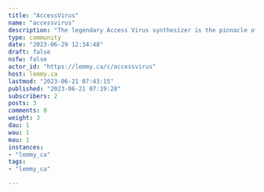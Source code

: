 ```yaml
---
title: "AccessVirus" 
name: "accessvirus"
description: "The legendary Access Virus synthesizer is the pinnacle of Virtual Analog synthesizers, emulating analog at a precision unmatched by other VAs, and going further than any analog can with its 'Total Integration' series.The Access Virus is used by artists such as Butch Vig, Hans Zimmer, Deadmau5, Deftones, Dr. Dre, Lou Reed, Nine Inch Nails, No Doubt, Stevie Wonder, Tool, Depeche Mode, Dido, Gary Numan, Paul Oakenfold, Radiohead, and Pet Shop Boys, as well as many notable others.Please post anything Virus-related, such as news, questions, tips and techniques, videos, interviews, etc.Official Access Virus[Access Virus Website](http://www.virus.info/home)[Access Virus Manuals (All Versions)](http://www.virus.info/manuals)[Howard Scarr Virus Tutorials (.zip File)](http://www.zorchmusic.com/hscarr/Virus_Tutorial_English.zip)Unofficial Resources[Access Virus Wikipedia](https://en.wikipedia.org/wiki/Access_Virus)[Infekted.org Virus Forum](http://infekted.org/virus/)Access Virus Patches courtesy of u/willi_werkel[Banks A-B Initialized Patches](http://www.mediafire.com/folder/6n6yi2axzyr7i/a-b_init_bank)[Working Patch Library](https://www.reddit.com/r/AccessVirus/comments/7rxfbg/free_soundbanks/)The Market[Ebay.com Newly Listed Access Virus](https://www.ebay.com/sch/i.html?_from=R40&_nkw=access+virus&_sacat=0&_sop=10)[Reverb.com Newly Listed Access Virus](https://reverb.com/marketplace?query=access%20virus&sort=published_at%7Cdesc&page=)Replacement Parts[Verified Potentiometers (All Versions)](https://www.mouser.com/ProductDetail/ALPS/RK11K1140A23/?qs=%2fha2pyFaduiWaa9oZKj00diaFgrQE84HlBvZa88%2fRe8KjD1NLXA2Og%3d%3d)[Syntaur.com Virus Parts](https://syntaur.com/brandModels.php?brandID=Access)If you have suggestions for this sub, or are interested in becoming a moderator, send me a message!"
type: community
date: "2023-06-29 12:34:48"
draft: false
nsfw: false
actor_id: "https://lemmy.ca/c/accessvirus"
host: lemmy.ca
lastmod: "2023-06-21 07:43:15"
published: "2023-06-21 07:19:28"
subscribers: 2
posts: 3
comments: 0
weight: 3
dau: 1
wau: 1
mau: 1
instances:
- "lemmy_ca"
tags: 
- "lemmy_ca"

---
```

